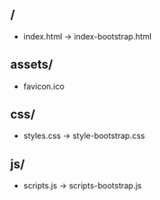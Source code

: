 ## /
  - index.html -> index-bootstrap.html

## assets/
  - favicon.ico

## css/
  - styles.css -> style-bootstrap.css

## js/
  - scripts.js -> scripts-bootstrap.js